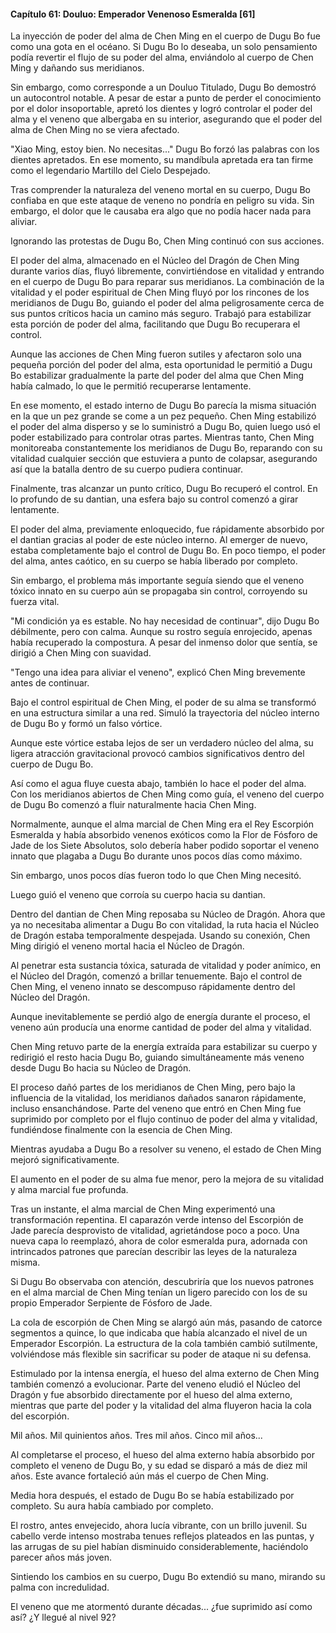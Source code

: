 
#### Capítulo 61: Douluo: Emperador Venenoso Esmeralda [61]

La inyección de poder del alma de Chen Ming en el cuerpo de Dugu Bo fue como una gota en el océano. Si Dugu Bo lo deseaba, un solo pensamiento podía revertir el flujo de su poder del alma, enviándolo al cuerpo de Chen Ming y dañando sus meridianos.

Sin embargo, como corresponde a un Douluo Titulado, Dugu Bo demostró un autocontrol notable. A pesar de estar a punto de perder el conocimiento por el dolor insoportable, apretó los dientes y logró controlar el poder del alma y el veneno que albergaba en su interior, asegurando que el poder del alma de Chen Ming no se viera afectado.

"Xiao Ming, estoy bien. No necesitas..." Dugu Bo forzó las palabras con los dientes apretados. En ese momento, su mandíbula apretada era tan firme como el legendario Martillo del Cielo Despejado.

Tras comprender la naturaleza del veneno mortal en su cuerpo, Dugu Bo confiaba en que este ataque de veneno no pondría en peligro su vida. Sin embargo, el dolor que le causaba era algo que no podía hacer nada para aliviar.

Ignorando las protestas de Dugu Bo, Chen Ming continuó con sus acciones.

El poder del alma, almacenado en el Núcleo del Dragón de Chen Ming durante varios días, fluyó libremente, convirtiéndose en vitalidad y entrando en el cuerpo de Dugu Bo para reparar sus meridianos. La combinación de la vitalidad y el poder espiritual de Chen Ming fluyó por los rincones de los meridianos de Dugu Bo, guiando el poder del alma peligrosamente cerca de sus puntos críticos hacia un camino más seguro. Trabajó para estabilizar esta porción de poder del alma, facilitando que Dugu Bo recuperara el control.

Aunque las acciones de Chen Ming fueron sutiles y afectaron solo una pequeña porción del poder del alma, esta oportunidad le permitió a Dugu Bo estabilizar gradualmente la parte del poder del alma que Chen Ming había calmado, lo que le permitió recuperarse lentamente.

En ese momento, el estado interno de Dugu Bo parecía la misma situación en la que un pez grande se come a un pez pequeño. Chen Ming estabilizó el poder del alma disperso y se lo suministró a Dugu Bo, quien luego usó el poder estabilizado para controlar otras partes. Mientras tanto, Chen Ming monitoreaba constantemente los meridianos de Dugu Bo, reparando con su vitalidad cualquier sección que estuviera a punto de colapsar, asegurando así que la batalla dentro de su cuerpo pudiera continuar.

Finalmente, tras alcanzar un punto crítico, Dugu Bo recuperó el control. En lo profundo de su dantian, una esfera bajo su control comenzó a girar lentamente.

El poder del alma, previamente enloquecido, fue rápidamente absorbido por el dantian gracias al poder de este núcleo interno. Al emerger de nuevo, estaba completamente bajo el control de Dugu Bo. En poco tiempo, el poder del alma, antes caótico, en su cuerpo se había liberado por completo.

Sin embargo, el problema más importante seguía siendo que el veneno tóxico innato en su cuerpo aún se propagaba sin control, corroyendo su fuerza vital.

"Mi condición ya es estable. No hay necesidad de continuar", dijo Dugu Bo débilmente, pero con calma. Aunque su rostro seguía enrojecido, apenas había recuperado la compostura. A pesar del inmenso dolor que sentía, se dirigió a Chen Ming con suavidad.

"Tengo una idea para aliviar el veneno", explicó Chen Ming brevemente antes de continuar.

Bajo el control espiritual de Chen Ming, el poder de su alma se transformó en una estructura similar a una red. Simuló la trayectoria del núcleo interno de Dugu Bo y formó un falso vórtice.

Aunque este vórtice estaba lejos de ser un verdadero núcleo del alma, su ligera atracción gravitacional provocó cambios significativos dentro del cuerpo de Dugu Bo.

Así como el agua fluye cuesta abajo, también lo hace el poder del alma. Con los meridianos abiertos de Chen Ming como guía, el veneno del cuerpo de Dugu Bo comenzó a fluir naturalmente hacia Chen Ming.

Normalmente, aunque el alma marcial de Chen Ming era el Rey Escorpión Esmeralda y había absorbido venenos exóticos como la Flor de Fósforo de Jade de los Siete Absolutos, solo debería haber podido soportar el veneno innato que plagaba a Dugu Bo durante unos pocos días como máximo.

Sin embargo, unos pocos días fueron todo lo que Chen Ming necesitó.

Luego guió el veneno que corroía su cuerpo hacia su dantian.

Dentro del dantian de Chen Ming reposaba su Núcleo de Dragón. Ahora que ya no necesitaba alimentar a Dugu Bo con vitalidad, la ruta hacia el Núcleo de Dragón estaba temporalmente despejada. Usando su conexión, Chen Ming dirigió el veneno mortal hacia el Núcleo de Dragón.

Al penetrar esta sustancia tóxica, saturada de vitalidad y poder anímico, en el Núcleo del Dragón, comenzó a brillar tenuemente. Bajo el control de Chen Ming, el veneno innato se descompuso rápidamente dentro del Núcleo del Dragón.

Aunque inevitablemente se perdió algo de energía durante el proceso, el veneno aún producía una enorme cantidad de poder del alma y vitalidad.

Chen Ming retuvo parte de la energía extraída para estabilizar su cuerpo y redirigió el resto hacia Dugu Bo, guiando simultáneamente más veneno desde Dugu Bo hacia su Núcleo de Dragón.

El proceso dañó partes de los meridianos de Chen Ming, pero bajo la influencia de la vitalidad, los meridianos dañados sanaron rápidamente, incluso ensanchándose. Parte del veneno que entró en Chen Ming fue suprimido por completo por el flujo continuo de poder del alma y vitalidad, fundiéndose finalmente con la esencia de Chen Ming.

Mientras ayudaba a Dugu Bo a resolver su veneno, el estado de Chen Ming mejoró significativamente.

El aumento en el poder de su alma fue menor, pero la mejora de su vitalidad y alma marcial fue profunda.

Tras un instante, el alma marcial de Chen Ming experimentó una transformación repentina. El caparazón verde intenso del Escorpión de Jade parecía desprovisto de vitalidad, agrietándose poco a poco. Una nueva capa lo reemplazó, ahora de color esmeralda pura, adornada con intrincados patrones que parecían describir las leyes de la naturaleza misma.

Si Dugu Bo observaba con atención, descubriría que los nuevos patrones en el alma marcial de Chen Ming tenían un ligero parecido con los de su propio Emperador Serpiente de Fósforo de Jade.

La cola de escorpión de Chen Ming se alargó aún más, pasando de catorce segmentos a quince, lo que indicaba que había alcanzado el nivel de un Emperador Escorpión. La estructura de la cola también cambió sutilmente, volviéndose más flexible sin sacrificar su poder de ataque ni su defensa.

Estimulado por la intensa energía, el hueso del alma externo de Chen Ming también comenzó a evolucionar. Parte del veneno eludió el Núcleo del Dragón y fue absorbido directamente por el hueso del alma externo, mientras que parte del poder y la vitalidad del alma fluyeron hacia la cola del escorpión.

Mil años. Mil quinientos años. Tres mil años. Cinco mil años...

Al completarse el proceso, el hueso del alma externo había absorbido por completo el veneno de Dugu Bo, y su edad se disparó a más de diez mil años. Este avance fortaleció aún más el cuerpo de Chen Ming.

Media hora después, el estado de Dugu Bo se había estabilizado por completo. Su aura había cambiado por completo.

El rostro, antes envejecido, ahora lucía vibrante, con un brillo juvenil. Su cabello verde intenso mostraba tenues reflejos plateados en las puntas, y las arrugas de su piel habían disminuido considerablemente, haciéndolo parecer años más joven.

Sintiendo los cambios en su cuerpo, Dugu Bo extendió su mano, mirando su palma con incredulidad.

El veneno que me atormentó durante décadas... ¿fue suprimido así como así? ¿Y llegué al nivel 92?